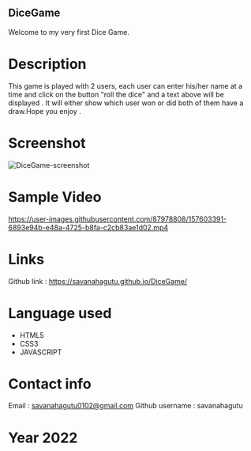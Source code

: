 ## DiceGame
Welcome to my very first Dice Game.


# Description
This game is played with 2 users, each user can enter his/her name at a time and click on the button "roll the dice" and a text above will be displayed . It will either show which user won or did both of them have a draw.Hope you enjoy .

# Screenshot
![DiceGame-screenshot](https://user-images.githubusercontent.com/87978808/157603329-0c1c1112-ceaa-4b64-a943-292e20ab1c30.png)

# Sample Video

https://user-images.githubusercontent.com/87978808/157603391-6893e94b-e48a-4725-b8fa-c2cb83ae1d02.mp4

# Links
Github link : https://savanahagutu.github.io/DiceGame/

# Language used
  * HTML5 
  *  CSS3
  * JAVASCRIPT


# Contact info 
 Email : savanahagutu0102@gmail.com
 Github username : savanahagutu
 



 # Year 2022
   
  

